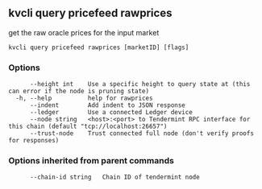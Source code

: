 <!--
title: rawprices
-->
## kvcli query pricefeed rawprices

get the raw oracle prices for the input market

```
kvcli query pricefeed rawprices [marketID] [flags]
```

### Options

```
      --height int    Use a specific height to query state at (this can error if the node is pruning state)
  -h, --help          help for rawprices
      --indent        Add indent to JSON response
      --ledger        Use a connected Ledger device
      --node string   <host>:<port> to Tendermint RPC interface for this chain (default "tcp://localhost:26657")
      --trust-node    Trust connected full node (don't verify proofs for responses)
```

### Options inherited from parent commands

```
      --chain-id string   Chain ID of tendermint node
```

